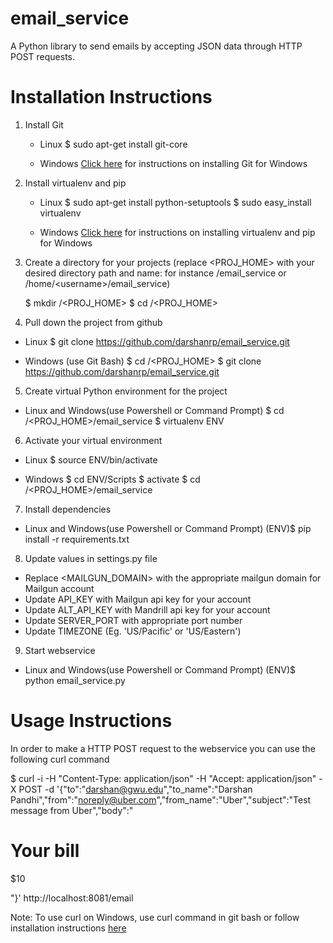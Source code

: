 email_service
=============

A Python library to send emails by accepting JSON data through HTTP POST requests.

Installation Instructions
=========================

1. Install Git

   * Linux
      $ sudo apt-get install git-core

   * Windows
      [Click here](http://git-scm.com/book/en/Getting-Started-Installing-Git#Installing-on-Windows) for instructions on installing Git for Windows

2. Install virtualenv and pip

   * Linux
      $ sudo apt-get install python-setuptools
      $ sudo easy_install virtualenv   

   * Windows
      [Click here](http://arunrocks.com/guide-to-install-python-or-pip-on-windows/) for instructions on installing virtualenv and pip for Windows

3. Create a directory for your projects (replace &lt;PROJ_HOME&gt; with your desired directory path and name: for instance /email_service or /home/&lt;username&gt;/email_service)

    $ mkdir /<PROJ_HOME>
    $ cd /<PROJ_HOME>
    
4. Pull down the project from github

  * Linux
    $ git clone https://github.com/darshanrp/email_service.git

  * Windows (use Git Bash)
    $ cd /<PROJ_HOME>
    $ git clone https://github.com/darshanrp/email_service.git
    
5. Create virtual Python environment for the project

  * Linux and Windows(use Powershell or Command Prompt)
    $ cd /<PROJ_HOME>/email_service
    $ virtualenv ENV
    
6. Activate your virtual environment

  * Linux
    $ source ENV/bin/activate

  * Windows
    $ cd ENV/Scripts
    $ activate
    $ cd /<PROJ_HOME>/email_service

7. Install dependencies

  * Linux and Windows(use Powershell or Command Prompt)
    (ENV)$ pip install -r requirements.txt

8. Update values in settings.py file

  * Replace <MAILGUN_DOMAIN> with the appropriate mailgun domain for Mailgun account
  * Update API_KEY with Mailgun api key for your account
  * Update ALT_API_KEY with Mandrill api key for your account
  * Update SERVER_PORT with appropriate port number
  * Update TIMEZONE (Eg. 'US/Pacific' or 'US/Eastern')

9. Start webservice

  * Linux and Windows(use Powershell or Command Prompt)
    (ENV)$ python email_service.py


Usage Instructions
==================
In order to make a HTTP POST request to the webservice you can use the following curl command

  $ curl -i -H "Content-Type: application/json" -H "Accept: application/json" -X POST -d '{"to":"darshan@gwu.edu","to_name":"Darshan Pandhi","from":"noreply@uber.com","from_name":"Uber","subject":"Test message from Uber","body":"<h1>Your bill</h1><p>$10</p>"}' http://localhost:8081/email

Note: To use curl on Windows, use curl command in git bash or follow installation instructions [here](http://d4dilip.wordpress.com/2013/01/11/setup-curl-on-windows-7-64-bit/)
